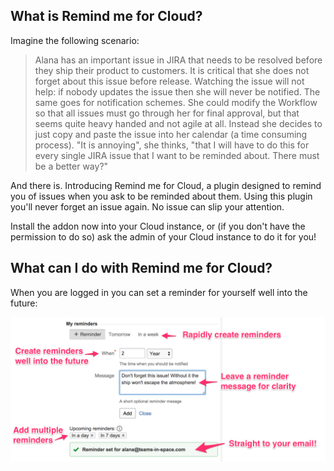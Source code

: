 ## What is Remind me for Cloud?

Imagine the following scenario:

> Alana has an important issue in JIRA that needs to be resolved before they ship their product to
> customers. It is critical that she does not forget about this issue before release. Watching the
> issue will not help: if nobody updates the issue then she will never be notified. The same goes
> for notification schemes. She could modify the Workflow so that all issues must go through her for
> final approval, but that seems quite heavy handed and not agile at all. Instead she decides
> to just copy and paste the issue into her calendar (a time consuming process). "It is annoying",
> she thinks, "that I will have to do this for every single JIRA issue that I want to be reminded
> about. There must be a better way?"

And there is. Introducing Remind me for Cloud, a plugin designed to remind you of issues when you
ask to be reminded about them. Using this plugin you'll never forget an issue again. No issue can
slip your attention.

Install the addon now into your Cloud instance, or (if you don't have the permission to do so) ask
the admin of your Cloud instance to do it for you!

## What can I do with Remind me for Cloud?

When you are logged in you can set a reminder for yourself well into the future:

<img width="800" src="/static/images/remind-me-features.png" />
